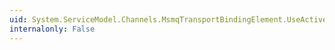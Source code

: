 ```yaml
---
uid: System.ServiceModel.Channels.MsmqTransportBindingElement.UseActiveDirectory
internalonly: False
---
```

